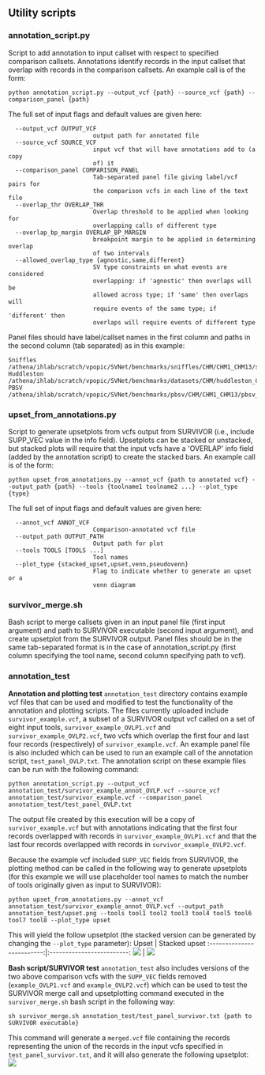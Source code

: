 ## Utility scripts
### annotation_script.py
Script to add annotation to input callset with respect to specified comparison callsets. Annotations identify
records in the input callset that overlap with records in the comparison callsets. An example call is of the form:
```
python annotation_script.py --output_vcf {path} --source_vcf {path} --comparison_panel {path}
```
The full set of input flags and default values are given here:
```
  --output_vcf OUTPUT_VCF
                        output path for annotated file
  --source_vcf SOURCE_VCF
                        input vcf that will have annotations add to (a copy
                        of) it
  --comparison_panel COMPARISON_PANEL
                        Tab-separated panel file giving label/vcf pairs for
                        the comparison vcfs in each line of the text file
  --overlap_thr OVERLAP_THR
                        Overlap threshold to be applied when looking for
                        overlapping calls of different type
  --overlap_bp_margin OVERLAP_BP_MARGIN
                        breakpoint margin to be applied in determining overlap
                        of two intervals
  --allowed_overlap_type {agnostic,same,different}
                        SV type constraints on what events are considered
                        overlapping: if 'agnostic' then overlaps will be
                        allowed across type; if 'same' then overlaps will
                        require events of the same type; if 'different' then
                        overlaps will require events of different type
```
Panel files should have label/callset names in the first column and paths in the second column (tab separated) as in this example:
```
Sniffles	/athena/ihlab/scratch/vpopic/SVNet/benchmarks/sniffles/CHM/CHM1_CHM13/sniffles_final.vcf
Huddleston	/athena/ihlab/scratch/vpopic/SVNet/benchmarks/datasets/CHM/huddleston_CHM1_CHM13_callsets/CHM1_CHM13_SVs_FINAL.annotated_formatcorrected.vcf
PBSV	/athena/ihlab/scratch/vpopic/SVNet/benchmarks/pbsv/CHM/CHM1_CHM13/pbsv_final.vcf
```

### upset_from_annotations.py
Script to generate upsetplots from vcfs output from SURVIVOR (i.e., include SUPP_VEC value in the info field). Upsetplots
can be stacked or unstacked, but stacked plots will require that the input vcfs have a 'OVERLAP' info field (added by the annotation
script) to create the stacked bars. An example call is of the form:
```
python upset_from_annotations.py --annot_vcf {path to annotated vcf} --output_path {path} --tools {toolname1 toolname2 ...} --plot_type {type}
```
The full set of input flags and default values are given here:
```
  --annot_vcf ANNOT_VCF
                        Comparison-annotated vcf file
  --output_path OUTPUT_PATH
                        Output path for plot
  --tools TOOLS [TOOLS ...]
                        Tool names
  --plot_type {stacked_upset,upset,venn,pseudovenn}
                        Flag to indicate whether to generate an upset or a
                        venn diagram

```

### survivor_merge.sh
Bash script to merge callsets given in an input panel file (first input argument) and path to SURVIVOR executable (second input argument),
and create upsetplot from the SURVIVOR output. Panel files should be in the same tab-separated format is in the case
of annotation_script.py (first column specifying the tool name, second column specifying path to vcf).

### annotation_test
**Annotation and plotting test**
`annotation_test` directory contains example vcf files that can be used and modified to test the functionality of the annotation
and plotting scripts. The files currently uploaded include `survivor_example.vcf`, a subset of a SURVIVOR output vcf called
on a set of eight input tools, `survivor_example_OVLP1.vcf` and `survivor_example_OVLP2.vcf`, two vcfs which overlap the
first four and last four records (respectively) of `survivor_example.vcf`. An example panel file is also included which can
be used to run an example call of the annotation script, `test_panel_OVLP.txt`. The annotation script on these example files
can be run with the following command:
```
python annotation_script.py --output_vcf annotation_test/survivor_example_annot_OVLP.vcf --source_vcf annotation_test/survivor_example.vcf --comparison_panel annotation_test/test_panel_OVLP.txt
```
The output file created by this execution will be a copy of `survivor_example.vcf` but with annotations indicating that the first
four records overlapped with records in `survivor_example_OVLP1.vcf` and that the last four records overlapped with records in
`survivor_example_OVLP2.vcf`.

Because the example vcf included `SUPP_VEC` fields from SURVIVOR, the plotting method can be called in the following way to
generate upsetplots (for this example we will use placeholder tool names to match the number of tools originally given as input
to SURVIVOR):
```
python upset_from_annotations.py --annot_vcf annotation_test/survivor_example_annot_OVLP.vcf --output_path annotation_test/upset.png --tools tool1 tool2 tool3 tool4 tool5 tool6 tool7 tool8 --plot_type upset
```
This will yield the follow upsetplot (the stacked version can be generated by changing the `--plot_type` parameter):
Upset             |  Stacked upset
:-------------------------:|:-------------------------:
![](annotation_test/upset.png) | ![](annotation_test/stacked_upset.png)

**Bash script/SURVIVOR test**
`annotation_test` also includes versions of the two above comparison vcfs with the `SUPP_VEC` fields removed (`example_OVLP1.vcf`
and `example_OVLP2.vcf`) which can be used to test the SURVIVOR merge call and upsetplotting command executed in the
`survivor_merge.sh` bash script in the following way:
```
sh survivor_merge.sh annotation_test/test_panel_survivor.txt {path to SURVIVOR executable}
```
This command will generate a `merged.vcf` file containing the records representing the union of the records in the input vcfs
specified in `test_panel_survivor.txt`, and it will also generate the following upsetplot:
![](annotation_test/upset_survivor.png)